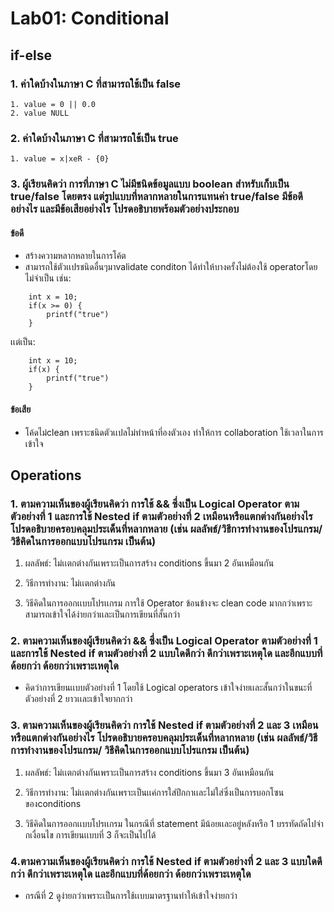 # Lab01: Conditional

## if-else
### 1.   ค่าใดบ้างในภาษา C ที่สามารถใช้เป็น false

    1. value = 0 || 0.0
    2. value NULL

### 2.   ค่าใดบ้างในภาษา C ที่สามารถใช้เป็น true

    1. value = x|xeR - {0}

### 3. ผู้เรียนคิดว่า การที่ภาษา C ไม่มีชนิดข้อมูลแบบ boolean สำหรับเก็บเป็น true/false โดยตรง แต่รูปแบบที่หลากหลายในการแทนค่า true/false มีข้อดีอย่างไร และมีข้อเสียอย่างไร โปรดอธิบายพร้อมตัวอย่างประกอบ

#### ข้อดี
-   สร้างความหลากหลายในการโค้ต
- สามารถใช้ตัวเเปรชนิดอื่นๆมาvalidate conditon ได้ทำให้บางครั้งไม่ต้องใช้ operatorโดยไม่จำเป็น เช่น:

```
    int x = 10;
    if(x >= 0) {
        printf("true")
    }
```
เเต่เป็น:
```
    int x = 10;
    if(x) {
        printf("true")
    }
```

#### ข้อเสีย
-   โค้ดไม่clean เพราะชนิดตัวเเปลไม่ทำหน้าที่องตัวเอง ทำให้การ collaboration ใช้เวลาในการเข้าใจ

## Operations

### 1. ตามความเห็นของผู้เรียนคิดว่า การใช้ && ซึ่งเป็น Logical Operator ตามตัวอย่างที่ 1 และการใช้ Nested if ตามตัวอย่างที่ 2 เหมือนหรือแตกต่างกันอย่างไร โปรดอธิบายครอบคลุมประเด็นที่หลากหลาย (เช่น ผลลัพธ์/วิธีการทำงานของโปรแกรม/ วิธีคิดในการออกแบบโปรแกรม เป็นต้น)

1. ผลลัพธ์: ไม่เเตกต่างกันเพราะเป็นการสร้าง conditions ขึ้นมา 2 อันเหมือนกัน

2. วิธีการทำงาน: 
ไม่เเตกต่างกัน

3. วิธีคิดในการออกเเบบโปรเเกรม การใช้ Operator ข้อนข้างจะ clean code มากกว่าเพราะสามารถเข้าใจได้ง่ายกว่าเเละเป็นการเขียนที่สั้นกว่า

### 2. ตามความเห็นของผู้เรียนคิดว่า && ซึ่งเป็น Logical Operator ตามตัวอย่างที่ 1 และการใช้ Nested if ตามตัวอย่างที่ 2 แบบใดดีกว่า ดีกว่าเพราะเหตุใด และอีกแบบที่ด้อยกว่า ด้อยกว่าเพราะเหตุใด

- คิดว่าการเขียนเเบบตัวอย่างที่ 1 โดยใช้ Logical operators เข้าใจง่ายเเละสั้นกว่าในขนะที่ตัวอย่างที่ 2 ยาวเเละเข้าใจยากกว่า

### 3. ตามความเห็นของผู้เรียนคิดว่า การใช้ Nested if ตามตัวอย่างที่ 2 และ 3 เหมือนหรือแตกต่างกันอย่างไร โปรดอธิบายครอบคลุมประเด็นที่หลากหลาย (เช่น ผลลัพธ์/วิธีการทำงานของโปรแกรม/ วิธีคิดในการออกแบบโปรแกรม เป็นต้น)

1. ผลลัพธ์: ไม่เเตกต่างกันเพราะเป็นการสร้าง conditions ขึ้นมา 3 อันเหมือนกัน

2. วิธีการทำงาน: 
ไม่เเตกต่างกันเพราะเป็นเเค่การใส่ปีกกาเเละไม่ใส่ซึ่งเป็นการบอกโซนของconditions

3. วิธีคิดในการออกเเบบโปรเเกรม 
ในกรณีที่ statement มีน้อยเเละอยู่หลังหรือ 1 บรรทัดถัดไปจ่ากเงื่อนไข การเขียนเเบบที่ 3 ก็จะเป็นไปได้

### 4.ตามความเห็นของผู้เรียนคิดว่า การใช้ Nested if ตามตัวอย่างที่ 2 และ 3 แบบใดดีกว่า ดีกว่าเพราะเหตุใด และอีกแบบที่ด้อยกว่า ด้อยกว่าเพราะเหตุใด

- กรณีที่ 2 ดูง่ายกว่าเพราะเป็นการใช้เเบบมาตรฐานทำให้เข้าใจง่ายกว่า


